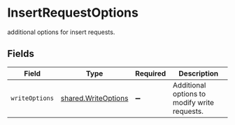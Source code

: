 # InsertRequestOptions

additional options for insert requests.


## Fields

| Field                                                             | Type                                                              | Required                                                          | Description                                                       |
| ----------------------------------------------------------------- | ----------------------------------------------------------------- | ----------------------------------------------------------------- | ----------------------------------------------------------------- |
| `writeOptions`                                                    | [shared.WriteOptions](../../../sdk/models/shared/writeoptions.md) | :heavy_minus_sign:                                                | Additional options to modify write requests.                      |